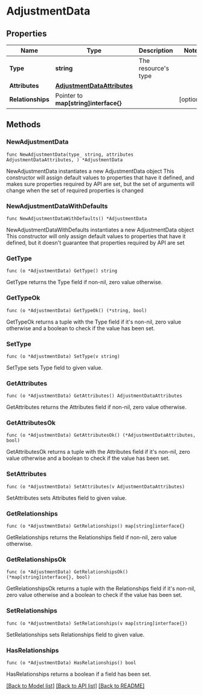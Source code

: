 # AdjustmentData

## Properties

Name | Type | Description | Notes
------------ | ------------- | ------------- | -------------
**Type** | **string** | The resource&#39;s type | 
**Attributes** | [**AdjustmentDataAttributes**](AdjustmentDataAttributes.md) |  | 
**Relationships** | Pointer to **map[string]interface{}** |  | [optional] 

## Methods

### NewAdjustmentData

`func NewAdjustmentData(type_ string, attributes AdjustmentDataAttributes, ) *AdjustmentData`

NewAdjustmentData instantiates a new AdjustmentData object
This constructor will assign default values to properties that have it defined,
and makes sure properties required by API are set, but the set of arguments
will change when the set of required properties is changed

### NewAdjustmentDataWithDefaults

`func NewAdjustmentDataWithDefaults() *AdjustmentData`

NewAdjustmentDataWithDefaults instantiates a new AdjustmentData object
This constructor will only assign default values to properties that have it defined,
but it doesn't guarantee that properties required by API are set

### GetType

`func (o *AdjustmentData) GetType() string`

GetType returns the Type field if non-nil, zero value otherwise.

### GetTypeOk

`func (o *AdjustmentData) GetTypeOk() (*string, bool)`

GetTypeOk returns a tuple with the Type field if it's non-nil, zero value otherwise
and a boolean to check if the value has been set.

### SetType

`func (o *AdjustmentData) SetType(v string)`

SetType sets Type field to given value.


### GetAttributes

`func (o *AdjustmentData) GetAttributes() AdjustmentDataAttributes`

GetAttributes returns the Attributes field if non-nil, zero value otherwise.

### GetAttributesOk

`func (o *AdjustmentData) GetAttributesOk() (*AdjustmentDataAttributes, bool)`

GetAttributesOk returns a tuple with the Attributes field if it's non-nil, zero value otherwise
and a boolean to check if the value has been set.

### SetAttributes

`func (o *AdjustmentData) SetAttributes(v AdjustmentDataAttributes)`

SetAttributes sets Attributes field to given value.


### GetRelationships

`func (o *AdjustmentData) GetRelationships() map[string]interface{}`

GetRelationships returns the Relationships field if non-nil, zero value otherwise.

### GetRelationshipsOk

`func (o *AdjustmentData) GetRelationshipsOk() (*map[string]interface{}, bool)`

GetRelationshipsOk returns a tuple with the Relationships field if it's non-nil, zero value otherwise
and a boolean to check if the value has been set.

### SetRelationships

`func (o *AdjustmentData) SetRelationships(v map[string]interface{})`

SetRelationships sets Relationships field to given value.

### HasRelationships

`func (o *AdjustmentData) HasRelationships() bool`

HasRelationships returns a boolean if a field has been set.


[[Back to Model list]](../README.md#documentation-for-models) [[Back to API list]](../README.md#documentation-for-api-endpoints) [[Back to README]](../README.md)


